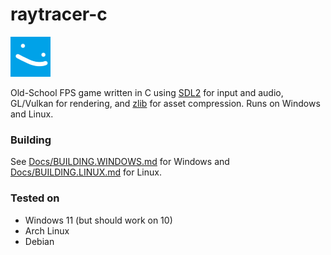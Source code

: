 # raytracer-c

![](Assets/actor/BLOB2.png)

Old-School FPS game written in C using [SDL2](https://www.libsdl.org/) for input and audio, GL/Vulkan for rendering, and [zlib](https://www.zlib.net/) for asset compression.
Runs on Windows and Linux.

### Building
See [Docs/BUILDING.WINDOWS.md](Docs/BUILDING.WINDOWS.md) for Windows and [Docs/BUILDING.LINUX.md](Docs/BUILDING.LINUX.md) for Linux.

### Tested on
- Windows 11 (but should work on 10)
- Arch Linux
- Debian
